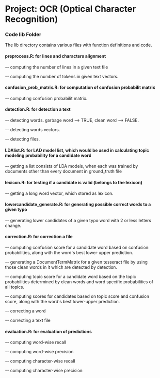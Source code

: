# Project: OCR (Optical Character Recognition) 

### Code lib Folder

The lib directory contains various files with function definitions and code.

#### preprocess.R:   for lines and characters alignment

-- computing the number of lines in a given text file

-- computing the number of tokens in given text vectors.


#### confusion_prob_matrix.R:   for computation of confusion probabilit matrix

-- computing confusion probabilit matrix.


#### detection.R:    for detection a text

-- detecting words. garbage word --> TRUE, clean word --> FALSE.

-- detecting words vectors.

-- detecting files.


#### LDAlist.R:   for LAD model list, which would be used in calculating topic modeling probability for a candidate word

-- getting a list consists of LDA models, when each was trained by documents other than every document in ground_truth file


#### lexicon.R:   for testing if a candidate is valid (belongs to the lexicon)

-- getting a long word vector, which stored as lexicon.


#### lowercandidate_generate.R:  for generating possible correct words to a given typo

-- generating lower candidates of a given typo word with 2 or less letters change.


#### correction.R:   for correction a file

-- computing confusion score for a candidate word based on confusion probabilities, along with the word's best lower-upper prediction.

-- generating a DocumentTermMatrix for a given tesseract file by using those clean words in it which are detected by detection.

-- computing topic score for a candidate word based on the topic probabilities determined by clean words and word specific probabilities of all topics.

-- computing scores for candidates based on topic score and confusion score, along with the word's best lower-upper prediction.

-- correcting a word

-- correcting a text file


#### evaluation.R:   for evaluation of predictions

-- computing word-wise recall

-- computing word-wise precision

-- computing character-wise recall

-- computing character-wise precision

